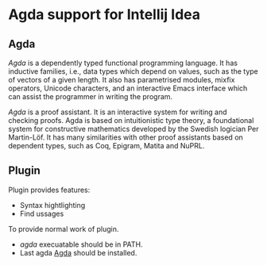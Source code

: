 Agda support for Intellij Idea
==============================

Agda
------------------------------

 _Agda_ is a dependently typed functional programming language. It has inductive families, i.e., data types which depend on values, such as the type of vectors of a given length. It also has parametrised modules, mixfix operators, Unicode characters, and an interactive Emacs interface which can assist the programmer in writing the program.


 _Agda_ is a proof assistant. It is an interactive system for writing and checking proofs. Agda is based on intuitionistic type theory, a foundational system for constructive mathematics developed by the Swedish logician Per Martin-Löf. It has many similarities with other proof assistants based on dependent types, such as Coq, Epigram, Matita and NuPRL.

Plugin
-------------------------------

Plugin provides features:

 * Syntax hightlighting
 * Find ussages

To provide normal work of plugin.

 * *agda* execuatable should be in PATH.
 * Last agda [Agda](http://wiki.portal.chalmers.se/agda/pmwiki.php) should be installed.